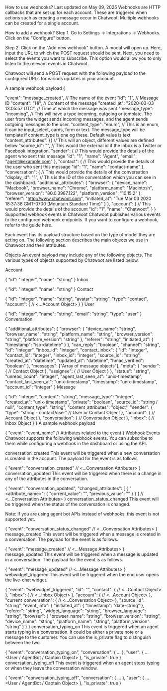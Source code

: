 How to use webhooks?
Last updated on May 09, 2025
Webhooks are HTTP callbacks that are set up for each account. These are triggered when actions such as creating a message occur in Chatwoot. Multiple webhooks can be created for a single account.

How to add a webhook?
Step 1. Go to Settings → Integrations → Webhooks. Click on the "Configure" button.



Step 2. Click on the "Add new webhook" button. A modal will open up. Here, input the URL to which the POST request should be sent. Next, you need to select the events you want to subscribe. This option would allow you to only listen to the relevant events in Chatwoot.



Chatwoot will send a POST request with the following payload to the configured URLs for various updates in your account.

A sample webhook payload
{

  "event": "message_created", // The name of the event
  "id": "1", // Message ID
  "content": "Hi", // Content of the message
  "created_at": "2020-03-03 13:05:57 UTC", // Time at which the message was sent
  "message_type": "incoming", // This will have a type incoming, outgoing or template. The user from the widget sends incoming messages, and the agent sends outgoing messages to the user.
  "content_type": "enum", // This is an enum, it can be input_select, cards, form or text. The message_type will be template if content_type is one og these. Default value is text
  "content_attributes": {} // This will an object, different values are defined below
  "source_id": "", // This would the external id if the inbox is a Twitter or Facebook integration.
  "sender": { // This would provide the details of the agent who sent this message
    "id": "1",
    "name": "Agent",
    "email": "agent@example.com"
  },
  "contact": { // This would provide the details of the user who sent this message
    "id": "1",
    "name": "contact-name"
  },
  "conversation": { // This would provide the details of the conversation
    "display_id": "1", // This is the ID of the conversation which you can see in the dashboard.
    "additional_attributes": {
      "browser": {
        "device_name": "Macbook",
        "browser_name": "Chrome",
        "platform_name": "Macintosh",
        "browser_version": "80.0.3987.122",
        "platform_version": "10.15.2"
      },
      "referer": "<http://www.chatwoot.com>",
      "initiated_at": "Tue Mar 03 2020 18:37:38 GMT-0700 (Mountain Standard Time)"
    }
  },
  "account": { // This would provide the details of the account
    "id": "1",
    "name": "Chatwoot",
  }
}
Supported webhook events in Chatwoot
Chatwoot publishes various events to the configured webhook endpoints. If you want to configure a webhook, refer to the guide here.

Each event has its payload structure based on the type of model they are acting on. The following section describes the main objects we use in Chatwoot and their attributes.

Objects
An event payload may include any of the following objects. The various types of objects supported by Chatwoot are listed below.

Account

{
  "id": "integer",
  "name": "string"
}
Inbox

{
"id": "integer",
"name": "string"
}
Contact

{
  "id": "integer",
  "name": "string",
  "avatar": "string",
  "type": "contact",
  "account": {
    // <...Account Object>
  }
}
User

{
  "id": "integer",
  "name": "string",
  "email": "string",
  "type": "user"
}
Conversation

{
  "additional_attributes": {
    "browser": {
      "device_name": "string",
      "browser_name": "string",
      "platform_name": "string",
      "browser_version": "string",
      "platform_version": "string"
    },
    "referer": "string",
    "initiated_at": {
      "timestamp": "iso-datetime"
    }
  },
  "can_reply": "boolean",
  "channel": "string",
  "id": "integer",
  "inbox_id": "integer",
  "contact_inbox": {
    "id": "integer",
    "contact_id": "integer",
    "inbox_id": "integer",
    "source_id": "string",
    "created_at": "datetime",
    "updated_at": "datetime",
    "hmac_verified": "boolean"
  },
  "messages": ["Array of message objects"],
  "meta": {
    "sender": {
      // Contact Object
    },
    "assignee": {
      // User Object
    }
  },
  "status": "string",
  "unread_count": "integer",
  "agent_last_seen_at": "unix-timestamp",
  "contact_last_seen_at": "unix-timestamp",
  "timestamp": "unix-timestamp",
  "account_id": "integer"
}
Message

{
  "id": "integer",
  "content": "string",
  "message_type": "integer",
  "created_at": "unix-timestamp",
  "private": "boolean",
  "source_id": "string / null",
  "content_type": "string",
  "content_attributes": "object",
  "sender": {
    "type": "string - contact/user"
    // User or Contact Object
  },
  "account": {
    // Account Object
  },
  "conversation": {
    // Conversation Object
  },
  "inbox": {
    // Inbox Object
  }
}
A sample webhook payload

{
  "event": "event_name"
  // Attributes related to the event
}
Webhook Events
Chatwoot supports the following webhook events. You can subscribe to them while configuring a webhook in the dashboard or using the API.

conversation_created
This event will be triggered when a new conversation is created in the account. The payload for the event is as follows.

{
  "event": "conversation_created"
  // <...Conversation Attributes>
}
conversation_updated
This event will be triggered when there is a change in any of the attributes in the conversation.

{
  "event": "conversation_updated",
  "changed_attributes": [
    {
      "<attribute_name>": {
        "current_value": "",
        "previous_value": ""
      }
    }
  ]
  // <...Conversation Attributes>
}
conversation_status_changed
This event will be triggered when the status of the conversation is changed.

Note: If you are using agent bot APIs instead of webhooks, this event is not supported yet.

{
  "event": "conversation_status_changed"
  // <...Conversation Attributes>
}
message_created
This event will be triggered when a message is created in a conversation. The payload for the event is as follows.

{
  "event": "message_created"
  // <...Message Attributes>
}
message_updated
This event will be triggered when a message is updated in a conversation. The payload for the event is as follows.

{
  "event": "message_updated"
  // <...Message Attributes>
}
webwidget_triggered
This event will be triggered when the end user opens the live-chat widget.

{
  "event": "webwidget_triggered",
  "id": "",
  "contact": {
    // <...Contact Object>
  },
  "inbox": {
    // <...Inbox Object>
  },
  "account": {
    // <...Account Object>
  },
  "current_conversation": {
    // <...Conversation Object>
  },
  "source_id": "string",
  "event_info": {
    "initiated_at": {
      "timestamp": "date-string"
    },
    "referer": "string",
    "widget_language": "string",
    "browser_language": "string",
    "browser": {
      "browser_name": "string",
      "browser_version": "string",
      "device_name": "string",
      "platform_name": "string",
      "platform_version": "string"
    }
  }
}
conversation_typing_on
This event is triggered when an agent starts typing in a conversation. It could be either a private note or a message to the customer. You can use the is_private flag to distinguish between the two.

{
  "event": "conversation_typing_on",
  "conversation": { ...<Conversation Object> },
  "user": { ... <User / AgentBot / Captain Object> },
  "is_private": true
}
conversation_typing_off
This event is triggered when an agent stops typing or when they leave the conversation window.

{
  "event": "conversation_typing_off",
  "conversation": { ...<Conversation Object> },
  "user": { ... <User / AgentBot / Captain Object> },
  "is_private": true
}